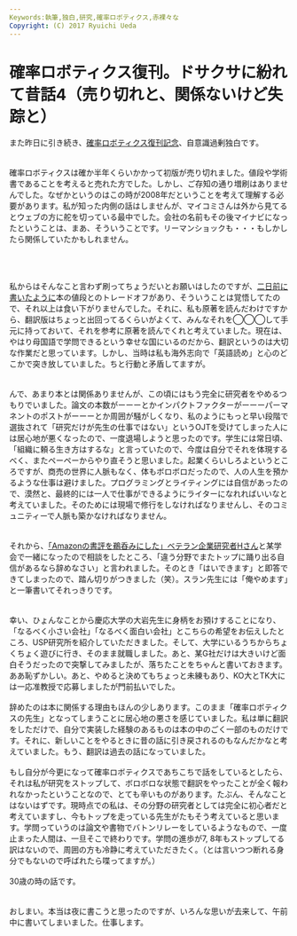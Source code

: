```yaml
---
Keywords:執筆,独白,研究,確率ロボティクス,赤裸々な
Copyright: (C) 2017 Ryuichi Ueda
---
```

# 確率ロボティクス復刊。ドサクサに紛れて昔話4（売り切れと、関係ないけど失踪と）
また昨日に引き続き、<a href="https://book.mynavi.jp/ec/products/detail/id=37337">確率ロボティクス復刊記念</a>、自意識過剰独白です。<br />
<br />
<br />
確率ロボティクスは確か半年くらいかかって初版が売り切れました。値段や学術書であることを考えると売れた方でした。しかし、ご存知の通り増刷はありませんでした。なぜかというのはこの時が2008年だということを考えて理解する必要があります。私が知った内側の話はしませんが、マイコミさんは外から見てるとウェブの方に舵を切っている最中でした。会社の名前もその後マイナビになったということは、まあ、そういうことです。リーマンショックも・・・もしかしたら関係していたかもしれません。<br />
<br />
<!--more--><br />
<br />
私からはそんなこと言わず刷ってちょうだいとお願いはしたのですが、<a href="http://blog.ueda.asia/?p=5353" title="確率ロボティクス復刊。ドサクサに紛れて昔話2（値段について）">二日前に書いたように</a>本の値段とのトレードオフがあり、そういうことは覚悟してたので、それ以上は食い下がりませんでした。それに、私も原著を読んだわけですから、翻訳版はちょっと出回ってるくらいがよくて、みんなそれを◯◯◯して手元に持っておいて、それを参考に原著を読んでくれと考えていました。現在は、やはり母国語で学問できるという幸せな国にいるのだから、翻訳というのは大切な作業だと思っています。しかし、当時は私も海外志向で「英語読め」と心のどこかで突き放していました。ちと行動と矛盾してますが。<br />
<br />
<br />
んで、あまり本とは関係ありませんが、この頃にはもう完全に研究者をやめるつもりでいました。論文の本数がーーーとかインパクトファクターがーーーパーマネントのポストがーーーとか周囲が騒がしくなり、私のようにもっと早い段階で選抜されて「研究だけが先生の仕事ではない」というOJTを受けてしまった人には居心地が悪くなったので、一度退場しようと思ったのです。学生には常日頃、「組織に頼る生き方はするな」と言っていたので、今度は自分でそれを体現するべく、またペーペーからやり直そうと思いました。起業くらいしろよというところですが、商売の世界に人脈もなく、体もボロボロだったので、人の人生を預かるような仕事は避けました。プログラミングとライティングには自信があったので、漠然と、最終的には一人で仕事ができるようにライターになれればいいなと考えていました。そのためには現場で修行をしなければなりませんし、そのコミュニティーで人脈も築かなければなりません。<br />
<br />
<br />
それから、<a href="http://blog.ueda.asia/?p=5337">「Amazonの書評を鵜呑みにした」ベテラン企業研究者Hさん</a>と某学会で一緒になったので相談をしたところ、「違う分野でまたトップに踊り出る自信があるなら辞めなさい」と言われました。そのとき「はいできます」と即答できてしまったので、踏ん切りがつきました（笑）。スラン先生には「俺やめます」と一筆書いてそれっきりです。<br />
<br />
<br />
幸い、ひょんなことから慶応大学の大岩先生に身柄をお預けすることになり、「なるべく小さい会社」「なるべく面白い会社」とこちらの希望をお伝えしたところ、USP研究所を紹介していただきました。そして、大学にいるうちからちょくちょく遊びに行き、そのまま就職しました。あと、某G社だけは大きいけど面白そうだったので突撃してみましたが、落ちたことをちゃんと書いておきます。ああ恥ずかしい。あと、やめると決めてもちょっと未練もあり、KO大とTK大には一応准教授で応募しましたが門前払いでした。<br />
<br />
辞めたのは本に関係する理由もほんの少しあります。このまま「確率ロボティクスの先生」となってしまうことに居心地の悪さを感じていました。私は単に翻訳をしただけで、自分で実装した経験のあるものは本の中のごく一部のものだけです。それに、新しいことをやるときに昔の話に引き戻されるのもなんだかなと考えていました。もう、翻訳は過去の話になっていました。<br />
<br />
もし自分が今更になって確率ロボティクスであちこちで話をしているとしたら、それは私が研究をストップして、ボロボロな状態で翻訳をやったことが全く報われなかったということなので、とても辛いものがあります。たぶん、そんなことはないはずです。現時点での私は、その分野の研究者としては完全に初心者だと考えていますし、今もトップを走っている先生がたもそう考えていると思います。学問っていうのは論文や書物でバトンリレーをしているようなもので、一度止まった人間は、一旦そこで終わりです。学問の進歩が7, 8年もストップしてる訳はないので、周囲の方も冷静に考えていただきたく。（とは言いつつ断れる身分でもないので呼ばれたら喋ってますが。）<br />
<br />
30歳の時の話です。<br />
<br />
<br />
おしまい。本当は夜に書こうと思ったのですが、いろんな思いが去来して、午前中に書いてしまいました。仕事します。
